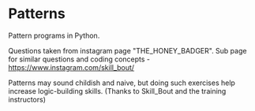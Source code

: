 # Patterns
Pattern programs in Python.

Questions taken from instagram page "THE_HONEY_BADGER". Sub page for similar questions and coding concepts -
https://www.instagram.com/skill_bout/

Patterns may sound childish and naive, but doing such exercises help increase logic-building skills.
(Thanks to Skill_Bout and the training instructors)
